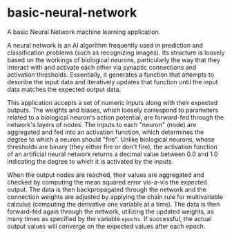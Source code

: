 # basic-neural-network
A basic Neural Network machine learning application.

A neural network is an AI algorithm frequently used in prediction and classification problems (such as recognizing images).  Its structure is loosely based on the workings of biological neurons, particularly the way that they interact with and activate each other via synaptic connections and activation thresholds.  Essentially, it generates a function that attempts to describe the input data and iteratively updates that function until the input data matches the expected output data.

This application accepts a set of numeric inputs along with their expected outputs.  The weights and biases, which loosely correspond to parameters related to a biological neuron's action potential, are forward-fed through the network's layers of nodes.  The inputs to each "neuron" (node) are aggregated and fed into an activation function, which determines the degree to which a neuron should "fire". Unlike biological neurons, whose thresholds are binary (they either fire or don't fire), the activation function of an artificial neural network returns a decimal value between 0.0 and 1.0 indicating the degree to which it is activated by the inputs.

When the output nodes are reached, their values are aggregated and checked by computing the mean squared error vis-a-vis the expected output.  The data is then backpropagated through the network and the connection weights are adjusted by applying the chain rule for multivariable calculus (computing the derivative one variable at a time).  The data is then forward-fed again through the network, utilizing the updated weights, as many times as specified by the variable `epochs`.  If successful, the actual output values will converge on the expected values after each epoch.

